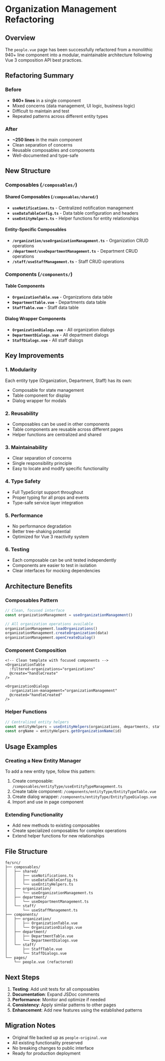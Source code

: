 # Organization Management Refactoring

## Overview

The `people.vue` page has been successfully refactored from a monolithic 940+ line component into a modular, maintainable architecture following Vue 3 composition API best practices.

## Refactoring Summary

### Before
- **940+ lines** in a single component
- Mixed concerns (data management, UI logic, business logic)
- Difficult to maintain and test
- Repeated patterns across different entity types

### After
- **~250 lines** in the main component
- Clean separation of concerns
- Reusable composables and components
- Well-documented and type-safe

## New Structure

### Composables (`/composables/`)

#### Shared Composables (`/composables/shared/`)
- **`useNotifications.ts`** - Centralized notification management
- **`useDataTableConfig.ts`** - Data table configuration and headers
- **`useEntityHelpers.ts`** - Helper functions for entity relationships

#### Entity-Specific Composables
- **`/organization/useOrganizationManagement.ts`** - Organization CRUD operations
- **`/department/useDepartmentManagement.ts`** - Department CRUD operations  
- **`/staff/useStaffManagement.ts`** - Staff CRUD operations

### Components (`/components/`)

#### Table Components
- **`OrganizationTable.vue`** - Organizations data table
- **`DepartmentTable.vue`** - Departments data table
- **`StaffTable.vue`** - Staff data table

#### Dialog Wrapper Components
- **`OrganizationDialogs.vue`** - All organization dialogs
- **`DepartmentDialogs.vue`** - All department dialogs
- **`StaffDialogs.vue`** - All staff dialogs

## Key Improvements

### 1. Modularity
Each entity type (Organization, Department, Staff) has its own:
- Composable for state management
- Table component for display
- Dialog wrapper for modals

### 2. Reusability
- Composables can be used in other components
- Table components are reusable across different pages
- Helper functions are centralized and shared

### 3. Maintainability
- Clear separation of concerns
- Single responsibility principle
- Easy to locate and modify specific functionality

### 4. Type Safety
- Full TypeScript support throughout
- Proper typing for all props and events
- Type-safe service layer integration

### 5. Performance
- No performance degradation
- Better tree-shaking potential
- Optimized for Vue 3 reactivity system

### 6. Testing
- Each composable can be unit tested independently
- Components are easier to test in isolation
- Clear interfaces for mocking dependencies

## Architecture Benefits

### Composables Pattern
```typescript
// Clean, focused interface
const organizationManagement = useOrganizationManagement()

// All organization operations available
organizationManagement.loadOrganizations()
organizationManagement.createOrganization(data)
organizationManagement.openCreateDialog()
```

### Component Composition
```vue
<!-- Clean template with focused components -->
<OrganizationTable 
  :filtered-organizations="organizations"
  @create="handleCreate"
/>

<OrganizationDialogs 
  :organization-management="organizationManagement"
  @created="handleCreated"
/>
```

### Helper Functions
```typescript
// Centralized entity helpers
const entityHelpers = useEntityHelpers(organizations, departments, staff)
const orgName = entityHelpers.getOrganizationName(id)
```

## Usage Examples

### Creating a New Entity Manager
To add a new entity type, follow this pattern:

1. Create composable: `/composables/entityType/useEntityTypeManagement.ts`
2. Create table component: `/components/entityType/EntityTypeTable.vue`
3. Create dialog wrapper: `/components/entityType/EntityTypeDialogs.vue`
4. Import and use in page component

### Extending Functionality
- Add new methods to existing composables
- Create specialized composables for complex operations
- Extend helper functions for new relationships

## File Structure
```
fe/src/
├── composables/
│   ├── shared/
│   │   ├── useNotifications.ts
│   │   ├── useDataTableConfig.ts
│   │   └── useEntityHelpers.ts
│   ├── organization/
│   │   └── useOrganizationManagement.ts
│   ├── department/
│   │   └── useDepartmentManagement.ts
│   └── staff/
│       └── useStaffManagement.ts
├── components/
│   ├── organization/
│   │   ├── OrganizationTable.vue
│   │   └── OrganizationDialogs.vue
│   ├── department/
│   │   ├── DepartmentTable.vue
│   │   └── DepartmentDialogs.vue
│   └── staff/
│       ├── StaffTable.vue
│       └── StaffDialogs.vue
└── pages/
    └── people.vue (refactored)
```

## Next Steps

1. **Testing**: Add unit tests for all composables
2. **Documentation**: Expand JSDoc comments
3. **Performance**: Monitor and optimize if needed
4. **Consistency**: Apply similar patterns to other pages
5. **Enhancement**: Add new features using the established patterns

## Migration Notes

- Original file backed up as `people-original.vue`
- All existing functionality preserved
- No breaking changes to public interface
- Ready for production deployment
